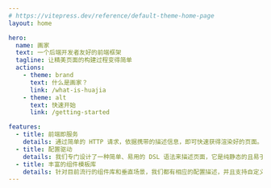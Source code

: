 ```yaml
---
# https://vitepress.dev/reference/default-theme-home-page
layout: home

hero:
  name: 画家
  text: 一个后端开发者友好的前端框架
  tagline: 让精美页面的构建过程变得简单
  actions:
    - theme: brand
      text: 什么是画家？
      link: /what-is-huajia
    - theme: alt
      text: 快速开始
      link: /getting-started

features:
  - title: 前端即服务
    details: 通过简单的 HTTP 请求，依据携带的描述信息，即可快速获得渲染好的页面。
  - title: 配置驱动
    details: 我们专门设计了一种简单、易用的 DSL 语法来描述页面，它是纯静态的且易于扩展。
  - title: 丰富的组件模板库
    details: 针对目前流行的组件库和垂直场景，我们都有相应的配置描述，并且支持自定义。
---
```


